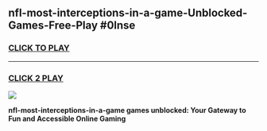 
## nfl-most-interceptions-in-a-game-Unblocked-Games-Free-Play #0lnse
<h3>
<a href="https://us.freeplayer.one?title=nfl-most-interceptions-in-a-game&ref=9M">CLICK TO PLAY</a></h3>
<hr>

<h3>
<a href="https://us.freeplayer.one?title=nfl-most-interceptions-in-a-game&ref=9M">CLICK 2 PLAY</a>
  
</h3>

<a href="https://us.freeplayer.one?title=nfl-most-interceptions-in-a-game&ref=9M"><img src="https://clearcache.store/games.png"></a>


**nfl-most-interceptions-in-a-game games unblocked: Your Gateway to Fun and Accessible Online Gaming**
